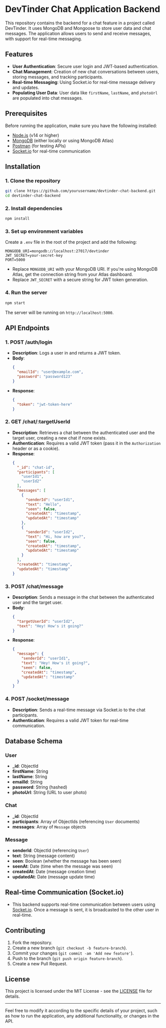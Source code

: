 

# DevTinder Chat Application Backend

This repository contains the backend for a chat feature in a project called DevTinder. It uses MongoDB and Mongoose to store user data and chat messages. The application allows users to send and receive messages, with support for real-time messaging.

## Features

- **User Authentication**: Secure user login and JWT-based authentication.
- **Chat Management**: Creation of new chat conversations between users, storing messages, and tracking participants.
- **Real-time Messaging**: Using Socket.io for real-time message delivery and updates.
- **Populating User Data**: User data like `firstName`, `lastName`, and `photoUrl` are populated into chat messages.

## Prerequisites

Before running the application, make sure you have the following installed:

- [Node.js](https://nodejs.org/) (v14 or higher)
- [MongoDB](https://www.mongodb.com/) (either locally or using MongoDB Atlas)
- [Postman](https://www.postman.com/) (for testing APIs)
- [Socket.io](https://socket.io/) for real-time communication

## Installation

### 1. Clone the repository

```bash
git clone https://github.com/yourusername/devtinder-chat-backend.git
cd devtinder-chat-backend
```

### 2. Install dependencies

```bash
npm install
```

### 3. Set up environment variables

Create a `.env` file in the root of the project and add the following:

```plaintext
MONGODB_URI=mongodb://localhost:27017/devtinder
JWT_SECRET=your-secret-key
PORT=5000
```

- Replace `MONGODB_URI` with your MongoDB URI. If you're using MongoDB Atlas, get the connection string from your Atlas dashboard.
- Replace `JWT_SECRET` with a secure string for JWT token generation.

### 4. Run the server

```bash
npm start
```

The server will be running on `http://localhost:5000`.

## API Endpoints

### 1. **POST /auth/login**

- **Description**: Logs a user in and returns a JWT token.
- **Body**:
  ```json
  {
    "emailId": "user@example.com",
    "password": "password123"
  }
  ```
- **Response**:
  ```json
  {
    "token": "jwt-token-here"
  }
  ```

### 2. **GET /chat/:targetUserId**

- **Description**: Retrieves a chat between the authenticated user and the target user, creating a new chat if none exists.
- **Authentication**: Requires a valid JWT token (pass it in the `Authorization` header or as a cookie).
- **Response**:
  ```json
  {
    "_id": "chat-id",
    "participants": [
      "userId1",
      "userId2"
    ],
    "messages": [
      {
        "senderId": "userId1",
        "text": "Hello",
        "seen": false,
        "createdAt": "timestamp",
        "updatedAt": "timestamp"
      },
      {
        "senderId": "userId2",
        "text": "Hi, how are you?",
        "seen": false,
        "createdAt": "timestamp",
        "updatedAt": "timestamp"
      }
    ],
    "createdAt": "timestamp",
    "updatedAt": "timestamp"
  }
  ```

### 3. **POST /chat/message**

- **Description**: Sends a message in the chat between the authenticated user and the target user.
- **Body**:
  ```json
  {
    "targetUserId": "userId2",
    "text": "Hey! How's it going?"
  }
  ```
- **Response**:
  ```json
  {
    "message": {
      "senderId": "userId1",
      "text": "Hey! How's it going?",
      "seen": false,
      "createdAt": "timestamp",
      "updatedAt": "timestamp"
    }
  }
  ```

### 4. **POST /socket/message**

- **Description**: Sends a real-time message via Socket.io to the chat participants.
- **Authentication**: Requires a valid JWT token for real-time communication.

## Database Schema

### User

- **_id**: ObjectId
- **firstName**: String
- **lastName**: String
- **emailId**: String
- **password**: String (hashed)
- **photoUrl**: String (URL to user photo)

### Chat

- **_id**: ObjectId
- **participants**: Array of ObjectIds (referencing `User` documents)
- **messages**: Array of `Message` objects

### Message

- **senderId**: ObjectId (referencing `User`)
- **text**: String (message content)
- **seen**: Boolean (whether the message has been seen)
- **seenAt**: Date (time when the message was seen)
- **createdAt**: Date (message creation time)
- **updatedAt**: Date (message update time)

## Real-time Communication (Socket.io)

- This backend supports real-time communication between users using [Socket.io](https://socket.io/). Once a message is sent, it is broadcasted to the other user in real-time.

## Contributing

1. Fork the repository.
2. Create a new branch (`git checkout -b feature-branch`).
3. Commit your changes (`git commit -am 'Add new feature'`).
4. Push to the branch (`git push origin feature-branch`).
5. Create a new Pull Request.

## License

This project is licensed under the MIT License - see the [LICENSE](LICENSE) file for details.

---

Feel free to modify it according to the specific details of your project, such as how to run the application, any additional functionality, or changes in the API.